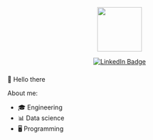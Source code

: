 <p align="center"><img src="https://media.giphy.com/media/UevalSWg5twQeqpc8Q/giphy.gif" width="100"/></p>
<p align="center">
<a href="https://www.linkedin.com/in/gabriel-lombardi-9aaa16154/"><img src="https://img.shields.io/badge/LinkedIn-blue?style=for-the-badge&logo=linkedin&logoColor=white" alt="LinkedIn Badge"></a>
</p>

###

👋 Hello there

About me:
 - 🎓 Engineering
 - 📊 Data science
 - 🖥 Programming
